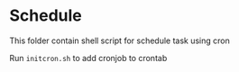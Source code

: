 # Schedule

This folder contain shell script for schedule task using cron

Run `initcron.sh` to add cronjob to crontab
